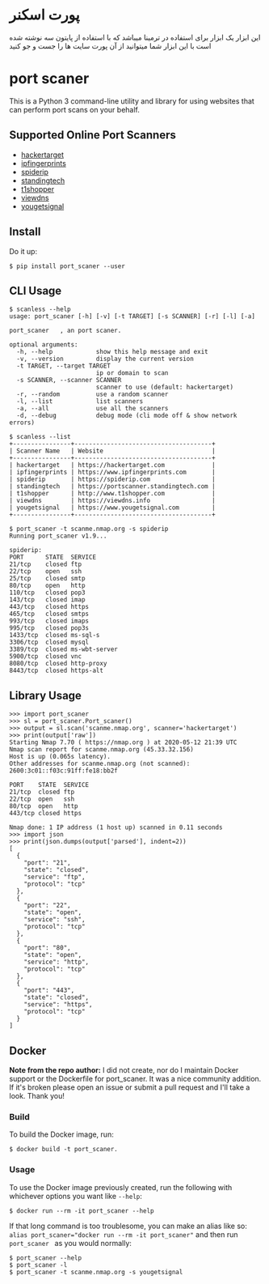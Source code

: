# پورت اسکنر

این ابزار یک ابزار برای استفاده در ترمینا میباشد که با استفاده از پایتون سه نوشته شده است با این ابزار شما میتوانید از آن پورت سایت ها را جست و جو کنید 

# port scaner

This is a Python 3 command-line utility and library for using websites that can perform port scans on your behalf.

## Supported Online Port Scanners

* [hackertarget](https://hackertarget.com/nmap-online-port-scanner/)
* [ipfingerprints](http://www.ipfingerprints.com/portscan.php)
* [spiderip](https://spiderip.com/online-port-scan.php)
* [standingtech](https://portscanner.standingtech.com/)
* [t1shopper](http://www.t1shopper.com/tools/port-scan/)
* [viewdns](http://viewdns.info/)
* [yougetsignal](http://www.yougetsignal.com/tools/open-ports/)

## Install

Do it up:
```
$ pip install port_scaner --user
```

## CLI Usage

```
$ scanless --help  
usage: port_scaner [-h] [-v] [-t TARGET] [-s SCANNER] [-r] [-l] [-a]

port_scaner   , an port scaner.

optional arguments:
  -h, --help            show this help message and exit
  -v, --version         display the current version
  -t TARGET, --target TARGET
                        ip or domain to scan
  -s SCANNER, --scanner SCANNER
                        scanner to use (default: hackertarget)
  -r, --random          use a random scanner
  -l, --list            list scanners
  -a, --all             use all the scanners
  -d, --debug           debug mode (cli mode off & show network errors)

$ scanless --list
+----------------+--------------------------------------+
| Scanner Name   | Website                              |
+----------------+--------------------------------------+
| hackertarget   | https://hackertarget.com             |
| ipfingerprints | https://www.ipfingerprints.com       |
| spiderip       | https://spiderip.com                 |
| standingtech   | https://portscanner.standingtech.com |
| t1shopper      | http://www.t1shopper.com             |
| viewdns        | https://viewdns.info                 |
| yougetsignal   | https://www.yougetsignal.com         |
+----------------+--------------------------------------+

$ port_scaner -t scanme.nmap.org -s spiderip
Running port_scaner v1.9...

spiderip:
PORT      STATE  SERVICE
21/tcp    closed ftp
22/tcp    open   ssh
25/tcp    closed smtp
80/tcp    open   http
110/tcp   closed pop3
143/tcp   closed imap
443/tcp   closed https
465/tcp   closed smtps
993/tcp   closed imaps
995/tcp   closed pop3s
1433/tcp  closed ms-sql-s
3306/tcp  closed mysql
3389/tcp  closed ms-wbt-server
5900/tcp  closed vnc
8080/tcp  closed http-proxy
8443/tcp  closed https-alt
```

## Library Usage

```
>>> import port_scaner 
>>> sl = port_scaner.Port_scaner()
>>> output = sl.scan('scanme.nmap.org', scanner='hackertarget')
>>> print(output['raw'])
Starting Nmap 7.70 ( https://nmap.org ) at 2020-05-12 21:39 UTC
Nmap scan report for scanme.nmap.org (45.33.32.156)
Host is up (0.065s latency).
Other addresses for scanme.nmap.org (not scanned): 2600:3c01::f03c:91ff:fe18:bb2f

PORT    STATE  SERVICE
21/tcp  closed ftp
22/tcp  open   ssh
80/tcp  open   http
443/tcp closed https

Nmap done: 1 IP address (1 host up) scanned in 0.11 seconds
>>> import json
>>> print(json.dumps(output['parsed'], indent=2))
[
  {
    "port": "21",
    "state": "closed",
    "service": "ftp",
    "protocol": "tcp"
  },
  {
    "port": "22",
    "state": "open",
    "service": "ssh",
    "protocol": "tcp"
  },
  {
    "port": "80",
    "state": "open",
    "service": "http",
    "protocol": "tcp"
  },
  {
    "port": "443",
    "state": "closed",
    "service": "https",
    "protocol": "tcp"
  }
]
```

## Docker

**Note from the repo author:** I did not create, nor do I maintain Docker support or the Dockerfile for port_scaner. It was a nice community addition. If it's broken please open an issue or submit a pull request and I'll take a look. Thank you!

### Build

To build the Docker image, run:
```shell
$ docker build -t port_scaner.
```

### Usage

To use the Docker image previously created, run the following with whichever options you want like `--help`:
```
$ docker run --rm -it port_scaner --help
```

If that long command is too troublesome, you can make an alias like so: `alias port_scaner="docker run --rm -it port_scaner"` and then run `port_scaner ` as you would normally:
```
$ port_scaner --help
$ port_scaner -l
$ port_scaner -t scanme.nmap.org -s yougetsignal
```
